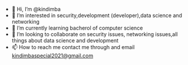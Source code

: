 - 👋 Hi, I’m @kindimba
- 👀 I’m interested in security,development (developer),data science and networking
- 🌱 I’m currently learning bacherol of computer science
- 💞️ I’m looking to collaborate on security issues, networking issues,all things about data science and development
- 📫 How to reach me contact me through and email kindimbaspecial2021@gmail.com

<!---
kindimba/kindimba is a ✨ special ✨ repository because its `README.md` (this file) appears on your GitHub profile.
You can click the Preview link to take a look at your changes.
--->

